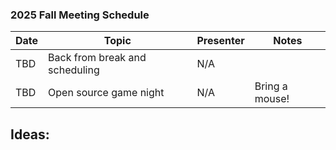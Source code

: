 ### 2025 Fall Meeting Schedule

| Date | Topic | Presenter | Notes |
| --- | --- | --- | --- |
| TBD | Back from break and scheduling | N/A | |
| TBD | Open source game night | N/A | Bring a mouse! |

Ideas:
- 
